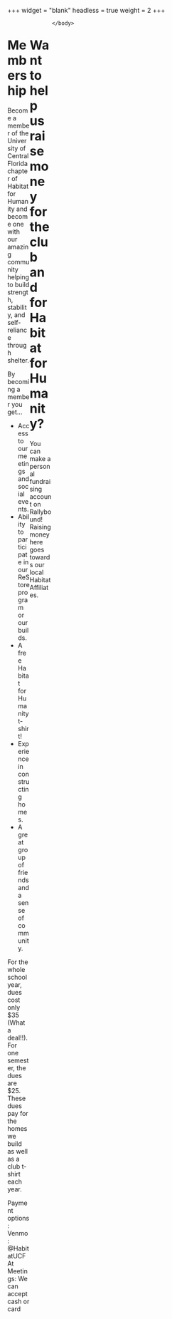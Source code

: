 +++
widget = "blank"
headless = true
weight = 2
+++
<html>
  <head>
    <style>
      /* Make two columns of equal size */
      .column {
        float: left;
        width: 50;
        }
      .body {
      width: 100%;
      }
      /* Responsive layout - when the screen is less than 600px wide, make the two columns stack on top of each other instead of next to each other */
      @media screen and (max-width: 600px) {
      .column {
        width: 100%;
      }
  } 
    </style>
  </head>
	<body>
	 <div class="column">
      <h1>Membership</h1>
      <p>Become a member of the University of Central Florida chapter of Habitat for Humanity and become one with our amazing community helping to build strength, stability, and self-reliance through shelter.</p>
      <p>By becoming a member you get...
      <ul>
        <li>Access to our meetings and social events.</li>
        <li>Ability to participate in our ReStore program or our builds.</li>
        <li>A free Habitat for Humanity t-shirt!</li>
        <li>Experience in constructing homes.</li>
        <li>A great group of friends and a sense of community.</li>
       </ul> 
      </p>
      <p>For the whole school year, dues cost only $35 (What a deal!!). For one semester, the dues are $25. These dues pay for the homes we build as well as a club t-shirt each year.</p>
      <p>Payment options:<br /> Venmo: @HabitatUCF<br />At Meetings: We can accept cash or card
   </div>
   <div class="column">
      <h1>Want to help us raise money for the club and for Habitat for Humanity?</h1>
      <p>You can make a personal fundraising account on Rallybound! Raising money here goes towards our local Habitat Affiliates.</p>
   </div>
   
	</body>    
</html>

